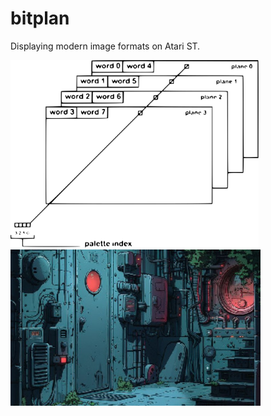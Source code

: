 # bitplan
Displaying modern image formats on Atari ST.

 <img src="images/bitplanes.svg" height="300"> 


 <img src="hicolor.jpg" width="400"> 
